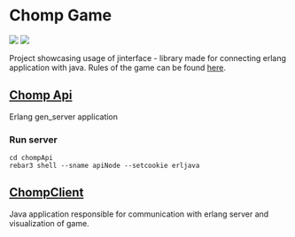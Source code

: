 # Chomp Game

[![](https://img.shields.io/badge/jinterface-1.6.1-yellow)](https://mvnrepository.com/artifact/org.erlang.otp/jinterface)
[![](https://img.shields.io/badge/JavaFX_Graphics-15.0.1-green)](https://mvnrepository.com/artifact/org.openjfx/javafx-graphics)

Project showcasing usage of jinterface - library made for connecting erlang application with java. Rules of the game can be found [here](https://en.wikipedia.org/wiki/Chomp).

## [Chomp Api](./chompApi/src)
Erlang gen_server application

### Run server
```
cd chompApi 
rebar3 shell --sname apiNode --setcookie erljava
```

## [ChompClient](./chompClient/src/main/java)
Java application responsible for communication with erlang server and visualization of game.


